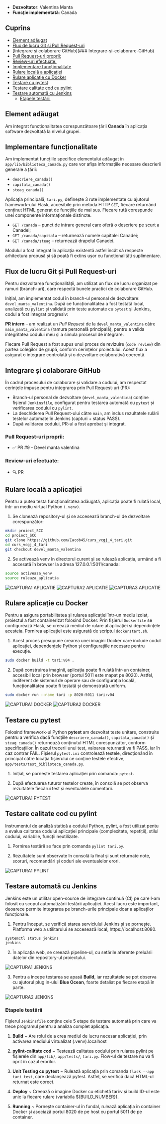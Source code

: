 - **Dezvoltator**: Valentina Manta
- **Funcție implementată**: Canada

## Cuprins

- [Element adăugat](#element-adăugat)
- [Flux de lucru Git și Pull Request-uri](#Flux-de-lucru-Git-și-Pull-Request-uri)
- [Integrare și colaborare GitHub](### Integrare-și-colaborare-GitHub)
- [Pull Request-uri proprii:](#Pull-Request-uri-proprii:)
- [Review-uri efectuate:](#Review-uri-efectuate:)
- [Implementare funcționalitate](#implementare-funcționalitate)
- [Rulare locală a aplicației](#rulare-locală-a-aplicației)
- [Rulare aplicație cu Docker](#rulare-aplicație-cu-docker)
- [Testare cu pytest](#testare-cu-pytest)
- [Testare calitate cod cu pylint](#testare-calitate-cod-cu-pylint)
- [Testare automată cu Jenkins](#testare-automată-cu-jenkins)
  - [Etapele testării](#etapele-testării)

## Element adăugat

Am integrat funcționalitatea corespunzătoare țării **Canada** în aplicația software dezvoltată la nivelul grupei.

## Implementare funcționalitate

Am implementat funcțiile specifice elementului adăugat în `app/lib/biblioteca_canada.py` care vor afișa informațiile necesare descrierii generale a țării:

- `descriere_canada()`
- `capitala_canada()`
- `steag_canada()`

Aplicația principală, `tari.py`, definește 3 rute implementate cu ajutorul framework-ului Flask, accesibile prin metoda HTTP `GET`, fiecare returnând conținut HTML generat de funcțiile de mai sus. Fiecare rută corespunde unei componente informaționale distincte.

- `GET /canada` – punct de intrare general care oferă o descriere pe scurt a Canadei;
- `GET /canada/capitala` – returnează numele capitalei Canadei;
- `GET /canada/steag` – returnează drapelul Canadei.

Modulul a fost integrat în aplicația existentă astfel încât să respecte arhitectura propusă și să poată fi extins ușor cu funcționalități suplimentare.

## Flux de lucru Git și Pull Request-uri

Pentru dezvoltarea funcționalității, am utilizat un flux de lucru organizat pe ramuri (branch-uri), care respectă bunele practici de colaborare GitHub.

Inițial, am implementat codul în branch-ul personal de dezvoltare: `devel_manta_valentina`. După ce funcționalitatea a fost testată local, analizată cu `pylint` și validată prin teste automate cu `pytest` și Jenkins, codul a fost integrat progresiv:

 **PR intern** – am realizat un *Pull Request* de la `devel_manta_valentina` către `main_manta_valentina` (ramura personală principală), pentru a valida integritatea codului meu și a simula procesul de integrare.

Fiecare Pull Request a fost supus unui proces de revizuire (`code review`) din partea colegilor de grupă, conform cerințelor proiectului. Acest flux a asigurat o integrare controlată și o dezvoltare colaborativă coerentă.

## Integrare și colaborare GitHub

În cadrul procesului de colaborare și validare a codului, am respectat cerințele impuse pentru integrarea prin Pull Request-uri (PR):

- Branch-ul personal de dezvoltare (`devel_manta_valentina`) conține fișierul `Jenkinsfile`, configurat pentru testarea automată cu `pytest` și verificarea codului cu `pylint`.
- La deschiderea Pull Request-ului către `main`, am inclus rezultatele rulării testelor automate în Jenkins (capturi + status PASS).
- După validarea codului, PR-ul a fost aprobat și integrat.

### Pull Request-uri proprii:

- ✅ PR #9 - Devel manta valentina

### Review-uri efectuate:

- 🔍 PR

## Rulare locală a aplicației

Pentru a putea testa funcționalitatea adăugată, aplicația poate fi rulată local, într-un mediu virtual Python `(.venv)`.

1. Se clonează repository-ul și se accesează branch-ul de dezvoltare corespunzător:

```bash
mkdir proiect_SCC
cd proiect_SCC
git clone https://github.com/Iacob45/curs_vcgj_4_tari.git
cd curs_vcgj_4_tari
git checkout devel_manta_valentina
```

2. Se activează venv în directorul curent și se rulează aplicația, urmând a fi accesată în browser la adresa 127.0.0.1:5011/canada:

```bash
source activeaza_venv
source ruleaza_aplicatia
```

![CAPTURA1 APLICATIE](static/ruleaza_aplicatia.png)
![CAPTURA2 APLICATIE](static/capitala.png)
![CAPTURA3 APLICATIE](static/steag.png)

## Rulare aplicație cu Docker

Pentru a asigura portabilitatea și rularea aplicației într-un mediu izolat, proiectul a fost containerizat folosind Docker. Prin fișierul `Dockerfile` se configurează Flask, se creează mediul de rulare al aplicației și dependințele acesteia. Pornirea aplicației este asigurată de scriptul `dockerstart.sh`.

1. Acest proces presupune crearea unei imagini Docker care include codul aplicației, dependențele Python și configurațiile necesare pentru execuție.

```bash
sudo docker build -t tari:v04 .
```

2. După construirea imaginii, aplicația poate fi rulată într-un container, accesibil local prin browser (portul 5011 este mapat pe 8020). Astfel, indiferent de sistemul de operare sau de configurația locală, funcționalitatea poate fi testată și demonstrată uniform.

```bash
sudo docker run --name tari -p 8020:5011 tari:v04
```

![CAPTURA1 DOCKER](static/docker_imagine.png)
![CAPTURA2 DOCKER](static/docker.png)

## Testare cu pytest

Folosind framework-ul Python **pytest** am dezvoltat teste unitare, construite pentru a verifica dacă funcțiile `descriere_canada()`, `capitala_canada()` și `steag_canada()` returnează conținutul HTML corespunzător, conform specificațiilor. În cazul trecerii unui test, valoarea returnată va fi PASS, iar în caz contrar FAIL. Fișierul `pytest.ini` controlează testele, direcționând în principal către locația fișierului ce conține testele efective, `app/tests/test_biblioteca_canada.py`.

1. Inițial, se pornește testarea aplicației prin comanda: `pytest`.

2. După efectuarea tuturor testelor create, în consolă se pot observa rezultatele fiecărui test și eventualele comentarii.

![CAPTURA1 PYTEST](static/pytest.png)

## Testare calitate cod cu pylint

Instrumentul de analiză statică a codului Python, pylint, a fost utilizat pentu a evalua calitatea codului aplicației principale (complexitate, repetiții), stilul codului, variabile, funcții neutilizate.

1. Pornirea testării se face prin comanda `pylint tari.py`.

2. Rezultatele sunt observate în consolă la final și sunt returnate note, scoruri, recomandări și coduri ale eventualelor erori.

![CAPTURA1 PYLINT](static/pylint.png)

## Testare automată cu Jenkins

Jenkins este un utilitar open-source de integrare continuă (CI) pe care l-am folosit cu scopul automatizării testării aplicației. Acest lucru este important, deoarece permite integrarea pe branch-urile principale doar a aplicaților funcționale.

1. Pentru început, se verifică starea serviciului Jenkins și se pornește. Platforma web a utilitarului se accesează local, https://localhost:8080.

```bash
systemctl status jenkins
jenkins
```

2. În aplicația web, se creează pipeline-ul, cu setările aferente preluării datelor din repository-ul proiectului.

![CAPTURA1 JENKINS](static/pipeline.png)

3. Pentru a începe testarea se apasă **Build**, iar rezultatele se pot observa cu ajutorul plug in-ului **Blue Ocean**, foarte detaliat pe fiecare etapă în parte.

![CAPTURA2 JENKINS](static/blueocean.png)

### Etapele testării

Fișierul `Jenkinsfile` conține cele 5 etape de testare automată prin care va trece programul pentru a analiza complet aplicația.

1. **Build** ~
Are rolul de a crea mediul de lucru necesar aplicației, prin activarea mediului virtualizat (.venv).localhost

2. **pylint-calitate cod** ~
Testează calitatea codului prin rularea pylint pe fișierele din `app/lib/`, `app/tests/`, `tari.py`. Flow-ul de testare nu va fi oprit în cazul erorilor.

3. **Unit Testing cu pytest** ~
Rulează aplicația prin comanda `flask --app tari test`, care declanșează pytest. Astfel, se verifică dacă HTML-ul returnat este corect.

4. **Deploy** ~
Creează o imagine Docker cu etichetă tari:v<ID> și build ID-ul este unic la fiecare rulare (variabila ${BUILD_NUMBER}).

5. **Running** ~
Pornește container-ul în fundal, rulează aplicația în container Docker și asociază portul 8020 de pe host cu portul 5011 de pe container.


